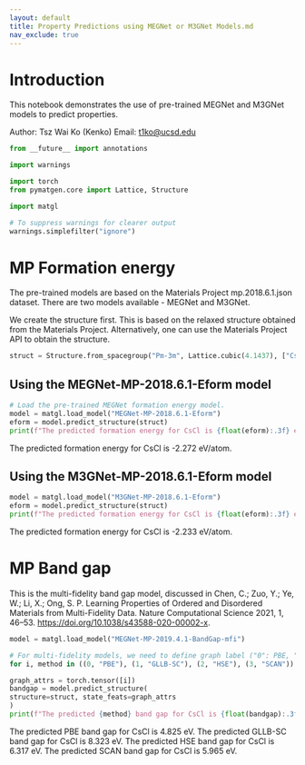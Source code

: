 ```yaml
---
layout: default
title: Property Predictions using MEGNet or M3GNet Models.md
nav_exclude: true
---
```


# Introduction

This notebook demonstrates the use of pre-trained MEGNet and M3GNet models to predict properties.

Author: Tsz Wai Ko (Kenko)
Email: t1ko@ucsd.edu



```python
from __future__ import annotations

import warnings

import torch
from pymatgen.core import Lattice, Structure

import matgl

# To suppress warnings for clearer output
warnings.simplefilter("ignore")
```

# MP Formation energy

The pre-trained models are based on the Materials Project mp.2018.6.1.json dataset. There are two models available - MEGNet and M3GNet.


We create the structure first. This is based on the relaxed structure obtained from the Materials Project. Alternatively, one can use the Materials Project API to obtain the structure.


```python
struct = Structure.from_spacegroup("Pm-3m", Lattice.cubic(4.1437), ["Cs", "Cl"], [[0, 0, 0], [0.5, 0.5, 0.5]])
```

## Using the MEGNet-MP-2018.6.1-Eform model


```python
# Load the pre-trained MEGNet formation energy model.
model = matgl.load_model("MEGNet-MP-2018.6.1-Eform")
eform = model.predict_structure(struct)
print(f"The predicted formation energy for CsCl is {float(eform):.3f} eV/atom.")
```

The predicted formation energy for CsCl is -2.272 eV/atom.


## Using the M3GNet-MP-2018.6.1-Eform model


```python
model = matgl.load_model("M3GNet-MP-2018.6.1-Eform")
eform = model.predict_structure(struct)
print(f"The predicted formation energy for CsCl is {float(eform):.3f} eV/atom.")
```

The predicted formation energy for CsCl is -2.233 eV/atom.


# MP Band gap

This is the multi-fidelity band gap model, discussed in Chen, C.; Zuo, Y.; Ye, W.; Li, X.; Ong, S. P. Learning Properties of Ordered and Disordered Materials from Multi-Fidelity Data. Nature Computational Science 2021, 1, 46–53. https://doi.org/10.1038/s43588-020-00002-x.




```python
model = matgl.load_model("MEGNet-MP-2019.4.1-BandGap-mfi")

# For multi-fidelity models, we need to define graph label ("0": PBE, "1": GLLB-SC, "2": HSE, "3": SCAN)
for i, method in ((0, "PBE"), (1, "GLLB-SC"), (2, "HSE"), (3, "SCAN")):

graph_attrs = torch.tensor([i])
bandgap = model.predict_structure(
structure=struct, state_feats=graph_attrs
)
print(f"The predicted {method} band gap for CsCl is {float(bandgap):.3f} eV.")
```

The predicted PBE band gap for CsCl is 4.825 eV.
The predicted GLLB-SC band gap for CsCl is 8.323 eV.
The predicted HSE band gap for CsCl is 6.317 eV.
The predicted SCAN band gap for CsCl is 5.965 eV.

